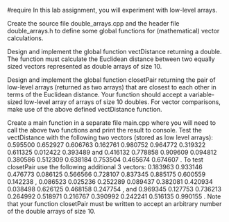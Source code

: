 #require
In this lab assignment, you will experiment with low-level arrays.

Create the source file double_arrays.cpp and the header file double_arrays.h to define some global functions for (mathematical) vector calculations.

Design and implement the global function vectDistance returning a double. The function must calculate the Euclidean distance between two equally sized vectors represented as double arrays of size 10.

Design and implement the global function closetPair returning the pair of low-level arrays (returned as two arrays) that are closest to each other in terms of the Euclidean distance. Your function should accept a variable-sized low-level array of arrays of size 10 doubles. For vector comparisons, make use of the above defined vectDistance function.

Create a main function in a separate file main.cpp where you will need to call the above two functions and print the result to console. Test the vectDistance with the following two vectors (stored as low level arrays): 
0.595500 0.652927 0.606763 0.162761 0.980752 0.964772 0.319322 0.611325 0.012422 0.393489 and 
0.416132 0.778858 0.909609 0.094812 0.380586 0.512309 0.638184 0.753504 0.465674 0.674607 . 
To test closetPair use the following additional 3 vectors: 
0.183963 0.933146 0.476773 0.086125 0.566566 0.728107 0.837345 0.885175 0.600559 0.142238 ,
0.086523 0.025236 0.252289 0.089437 0.382081 0.420934 0.038498 0.626125 0.468158 0.247754 , and
0.969345 0.127753 0.736213 0.264992 0.518971 0.216767 0.390992 0.242241 0.516135 0.990155 . 
Note that your function closetPair must be written to accept an arbitrary number of the double arrays of size 10.